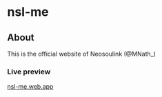# nsl-me

## About
This is the official website of Neosoulink (@MNath_)

### Live preview
<a href="https://nsl-me.web.app">nsl-me.web.app</a>
